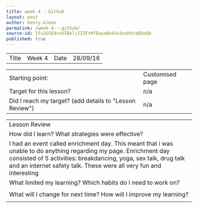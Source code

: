 ```yaml
---
title: week 4 - Github
layout: post
author: henry.klean
permalink: /week-4---github/
source-id: 1fu2GSE9vshTBxljJIZFrRfEwyo8okVv3xahXraQ3oQ0
published: true
---
```

<table>
  <tr>
    <td>Title</td>
    <td>Week 4</td>
    <td>Date</td>
    <td>28/09/16</td>
  </tr>
</table>


<table>
  <tr>
    <td>Starting point:</td>
    <td>Customised page</td>
  </tr>
  <tr>
    <td>Target for this lesson?</td>
    <td>n/a</td>
  </tr>
  <tr>
    <td>Did I reach my target? 
(add details to "Lesson Review")</td>
    <td>n/a</td>
  </tr>
</table>


<table>
  <tr>
    <td>Lesson Review</td>
  </tr>
  <tr>
    <td>How did I learn? What strategies were effective? </td>
  </tr>
  <tr>
    <td>I had an event called enrichment day. This meant that i was unable to do anything regarding my page. Enrichment day consisted of 5 activities: breakdancing, yoga, sex talk, drug talk and an internet safety talk. These were all very fun and interesting</td>
  </tr>
  <tr>
    <td>What limited my learning? Which habits do I need to work on? </td>
  </tr>
  <tr>
    <td></td>
  </tr>
  <tr>
    <td>What will I change for next time? How will I improve my learning?</td>
  </tr>
  <tr>
    <td></td>
  </tr>
</table>


